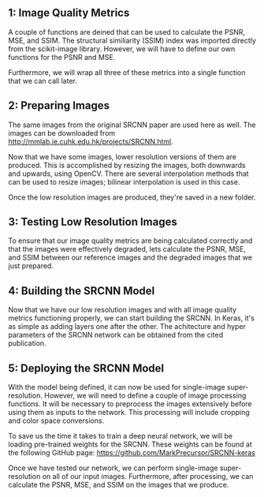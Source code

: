 ## 1: Image Quality Metrics

A couple of functions are deined that can be used to calculate the PSNR, MSE, and SSIM. 
The structural similiarity (SSIM) index was imported directly from the scikit-image library.
However, we will have to define our own functions for the PSNR and MSE. 

Furthermore, we will wrap all three of these metrics into a single function that we can call later.

## 2: Preparing Images

The same images from the original SRCNN paper are used here as well.
The images can be downloaded from http://mmlab.ie.cuhk.edu.hk/projects/SRCNN.html.  

Now that we have some images, lower resolution versions of them are produced.
This is accomplished by resizing the images, both downwards and upwards, using OpenCV. 
There are several interpolation methods that can be used to resize images; bilinear interpolation is used in this case.  

Once the low resolution images are produced, they're saved in a new folder.

## 3: Testing Low Resolution Images

To ensure that our image quality metrics are being calculated correctly and that the images 
were effectively degraded, lets calculate the PSNR, MSE, and SSIM between our reference 
images and the degraded images that we just prepared. 

## 4: Building the SRCNN Model

Now that we have our low resolution images and with all image quality metrics functioning properly,
we can start building the SRCNN. In Keras, it's as simple as adding layers one after the other.
The achitecture and hyper parameters of the SRCNN network can be obtained from the cited publication.

## 5: Deploying the SRCNN Model

With the model being defined, it can now be used for single-image super-resolution. However, we will need to define a couple 
of image processing functions. It will be necessary to preprocess the images extensively before using them as inputs to the network. 
This processing will include cropping and color space conversions.

To save us the time it takes to train a deep neural network, we will be loading pre-trained weights for the SRCNN. These weights can be found at the following GitHub page: https://github.com/MarkPrecursor/SRCNN-keras

Once we have tested our network, we can perform single-image super-resolution on all of our input images. 
Furthermore, after processing, we can calculate the PSNR, MSE, and SSIM on the images that we produce. 
